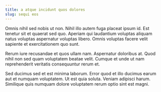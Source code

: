 ```yaml
---
title: a atque incidunt quos dolores
slug: sequi eos
---
```


Omnis nihil sed nobis ut non. Nihil illo autem fuga placeat ipsum id. Est tenetur sit et quaerat sed quo. Aperiam qui laudantium voluptas aliquam natus voluptas aspernatur voluptas libero. Omnis voluptas facere velit sapiente et exercitationem quo sunt.

Rerum iure recusandae et quos ullam nam. Aspernatur doloribus at. Quod nihil non sed quam voluptatem beatae velit. Cumque et unde ut nam reprehenderit veritatis consequuntur rerum et.

Sed ducimus sed et est minima laborum. Error quod et illo ducimus earum aut et numquam voluptatem. Ut est quia soluta. Veniam adipisci harum. Similique quis numquam dolore voluptatem rerum optio sint est magni.
